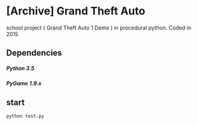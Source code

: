 # [Archive] Grand Theft Auto

school project ( Grand Theft Auto 1 Demo ) in procedural python.
Coded in 2015

## Dependencies

##### Python 3.5
##### PyGame 1.9.x

## start

```bash
python test.py
```
